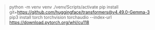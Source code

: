 > python -m venv venv
> ./venv/Scripts/activate
> pip install git+https://github.com/huggingface/transformers@v4.49.0-Gemma-3
> pip3 install torch torchvision torchaudio --index-url https://download.pytorch.org/whl/cu118 
